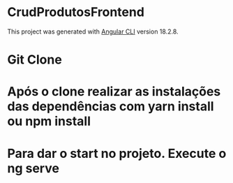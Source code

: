 # CrudProdutosFrontend

This project was generated with [Angular CLI](https://github.com/angular/angular-cli) version 18.2.8.

# Git Clone
# Após o clone realizar as instalações das dependências com yarn install ou npm install
# Para dar o start no projeto. Execute o ng serve
